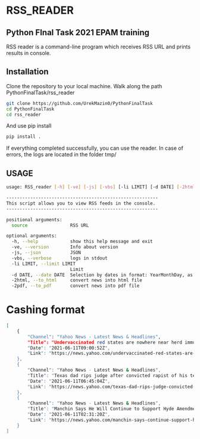 # RSS_READER
## Python FInal Task 2021 EPAM training

RSS reader is a command-line program which receives RSS URL and prints results in console.

## Installation

Clone the repository to your local machine. Walk along the path PythonFinalTask/rss_reader
```sh
git clone https://github.com/UrekMazin0/PythonFinalTask
cd PythonFinalTask
cd rss_reader
```

And use pip install

```sh
pip install .
```
If everything completed successfully, you can use the reader. In case of errors, the logs are located in the folder  tmp/

## USAGE
```sh
usage: RSS_reader [-h] [-ve] [-js] [-vbs] [-li LIMIT] [-d DATE] [-2html] [-2pdf] [source]

---------------------------------------------------------
This script allows you to view RSS feeds in the console.
---------------------------------------------------------

positional arguments:
  source                RSS URL

optional arguments:
  -h, --help            show this help message and exit
  -ve, --version        Info about version
  -js, --json           JSON
  -vbs, --verbose       logs in stdout
  -li LIMIT, --limit LIMIT
                        Limit
  -d DATE, --date DATE  Selection by dates in format: YearMonthDay, as an example: --date 20201201
  -2html, --to_html     convert news into html file
  -2pdf, --to_pdf       convert news into pdf file

```

# Cashing format

```sh
[
    {
        "Channel": "Yahoo News - Latest News & Headlines",
        "Title": "Undervaccinated red states are nowhere near herd immunity as dangerous Delta variant spreads",
        "Date": "2021-06-11T09:00:52Z",
        "Link": "https://news.yahoo.com/undervaccinated-red-states-are-nowhere-near-herd-immunity-as-dangerous-delta-variant-spreads-090052183.html"
    },
    {
        "Channel": "Yahoo News - Latest News & Headlines",
        "Title": "Texas dad rips judge after convicted rapist of his teen daughter gets light sentence: report",
        "Date": "2021-06-11T06:45:04Z",
        "Link": "https://news.yahoo.com/texas-dad-rips-judge-convicted-064504101.html"
    },
    {
        "Channel": "Yahoo News - Latest News & Headlines",
        "Title": "Manchin Says He Will Continue to Support Hyde Amendment",
        "Date": "2021-06-11T02:31:20Z",
        "Link": "https://news.yahoo.com/manchin-says-continue-support-hyde-023120845.html"
    }
]
```

